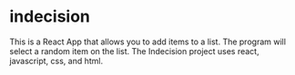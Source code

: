 # indecision
This is a React App that allows you to add items to a list. The program will select a random item on the list.
The Indecision project uses react, javascript, css, and html.
